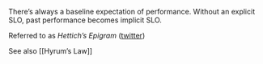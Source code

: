 There’s always a baseline expectation of performance. Without an explicit SLO, past performance becomes implicit SLO.

Referred to as _Hettich’s Epigram_ ([twitter](https://twitter.com/jjjtttrrr/status/1446144136730447872))

See also [[Hyrum’s Law]]